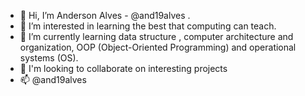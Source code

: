 - 👋 Hi, I’m Anderson Alves - @and19alves .
- 👀 I’m interested in learning the best that computing can teach.
- 🌱 I’m currently learning data structure , computer architecture and organization, OOP (Object-Oriented Programming) and operational systems (OS).
- 💞️ I'm looking to collaborate on interesting projects
- 📫 @and19alves

<!---
and19alves/and19alves is a ✨ special ✨ repository because its `README.md` (this file) appears on your GitHub profile.
You can click the Preview link to take a look at your changes.
--->
